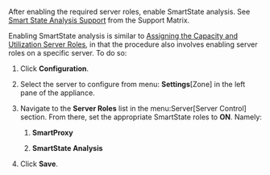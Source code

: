 After enabling the required server roles, enable SmartState analysis.
See [Smart State Analysis Support](https://www.ibm.com/support/knowledgecenter/SSFC4F_2.0.0/mcm/infrastructure/support_matrix.html#smart-state-analysis-support)
from the Support Matrix.

Enabling SmartState analysis is similar to [Assigning the Capacity and Utilization Server Roles](../deployment_planning_guide/index.html#assigning-the-capacity-and-utilization-server-roles), in that the procedure also involves enabling server roles on a specific server.
To do so:

1.  Click **Configuration**.

2.  Select the server to configure from menu: **Settings**[Zone] in the
    left pane of the appliance.

3.  Navigate to the **Server Roles** list in the menu:Server\[Server
    Control\] section. From there, set the appropriate SmartState roles
    to **ON**. Namely:

    1.  **SmartProxy**

    2.  **SmartState Analysis**

4.  Click **Save**.
